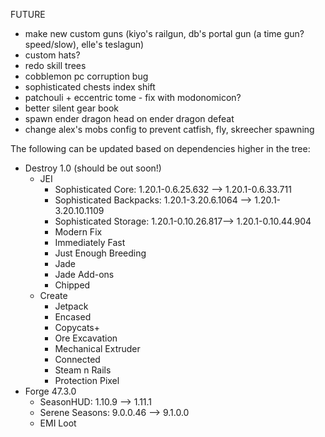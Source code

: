 FUTURE
- make new custom guns (kiyo's railgun, db's portal gun (a time gun? speed/slow), elle's teslagun)
- custom hats?
- redo skill trees
- cobblemon pc corruption bug
- sophisticated chests index shift
- patchouli + eccentric tome - fix with modonomicon?
- better silent gear book
- spawn ender dragon head on ender dragon defeat
- change alex's mobs config to prevent catfish, fly, skreecher spawning

The following can be updated based on dependencies higher in the tree:

- Destroy 1.0 (should be out soon!)
	- JEI
		- Sophisticated Core: 1.20.1-0.6.25.632 --> 1.20.1-0.6.33.711
		- Sophisticated Backpacks: 1.20.1-3.20.6.1064 --> 1.20.1-3.20.10.1109
		- Sophisticated Storage: 1.20.1-0.10.26.817--> 1.20.1-0.10.44.904
		- Modern Fix
		- Immediately Fast
		- Just Enough Breeding
		- Jade
		- Jade Add-ons
		- Chipped
	- Create
		- Jetpack
		- Encased
		- Copycats+
		- Ore Excavation
		- Mechanical Extruder
		- Connected
		- Steam n Rails
		- Protection Pixel
- Forge 47.3.0
	- SeasonHUD: 1.10.9 --> 1.11.1
	- Serene Seasons: 9.0.0.46 --> 9.1.0.0
	- EMI Loot